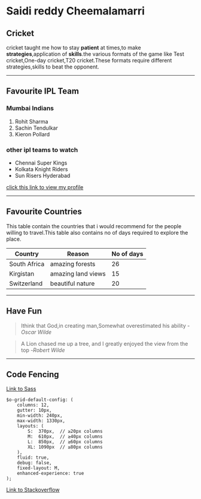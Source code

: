 # Saidi reddy Cheemalamarri
## Cricket
cricket taught me how to stay **patient** at times,to make **strategies**,application of **skills**.the various formats of the game like Test cricket,One-day cricket,T20 cricket.These formats require different strategies,skills to beat the opponent.

----

## Favourite IPL Team
### Mumbai Indians

1. Rohit Sharma
2. Sachin Tendulkar
3. Kieron Pollard

### other ipl teams to watch

- Chennai Super Kings
- Kolkata Knight Riders
- Sun Risers Hyderabad

[click this link to view my profile](https://github.com/saidi2307/assignment2-cheemalamarri/blob/main/AboutMe.md)

----

## Favourite Countries
This table contain the countries that i would recommend for the people willing to travel.This table also contains no of days required to explore the place.

| Country    |          Reason            | No of days |
|-------     |-------------------------   | ---------- |
|South Africa| amazing forests            | 26         |
|Kirgistan   | amazing land views         |15          |
|Switzerland | beautiful nature           | 20         |

----

## Have Fun
> Ithink that God,in creating man,Somewhat overestimated his ability
-*Oscar Wilde*

> A Lion chased me up a tree, and I greatly enjoyed the view from the top
-*Robert Wilde*

-----

## Code Fencing

[Link to Sass](https://css-tricks.com/snippets/sass/deep-getset-maps/)

```
$o-grid-default-config: (
    columns: 12,
    gutter: 10px,
    min-width: 240px,
    max-width: 1330px,
    layouts: (
        S:  370px,  // ≥20px columns
        M:  610px,  // ≥40px columns
        L:  850px,  // ≥60px columns
        XL: 1090px  // ≥80px columns
    ),
    fluid: true,
    debug: false,
    fixed-layout: M,
    enhanced-experience: true
);
```
[Link to Stackoverflow](https://github.com/sass/sass/issues/3249)